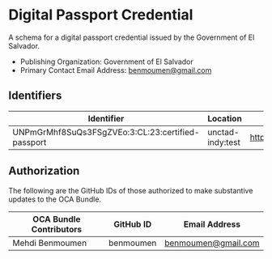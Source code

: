 # Digital Passport Credential

A schema for a digital passport credential issued by the Government of El Salvador.

- Publishing Organization: Government of El Salvador
- Primary Contact Email Address: benmoumen@gmail.com

## Identifiers

| Identifier                                        | Location         | URL                              |
| ------------------------------------------------- | ---------------- | -------------------------------- |
| UNPmGrMhf8SuQs3FSgZVEo:3:CL:23:certified-passport | unctad-indy:test | https://indy.govchain.technology |

## Authorization

The following are the GitHub IDs of those authorized to make substantive updates to the OCA Bundle.

| OCA Bundle Contributors | GitHub ID | Email Address       |
| ----------------------- | --------- | ------------------- |
| Mehdi Benmoumen         | benmoumen | benmoumen@gmail.com |
